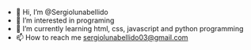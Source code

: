 - 👋 Hi, I’m @Sergiolunabellido
- 👀 I’m interested in programing
- 🌱 I’m currently learning html, css, javascript and python programming
- 📫 How to reach me sergiolunabellido03@gmail.com


<!---
Sergiolunabellido/Sergiolunabellido is a ✨ special ✨ repository because its `README.md` (this file) appears on your GitHub profile.
You can click the Preview link to take a look at your changes.
--->
